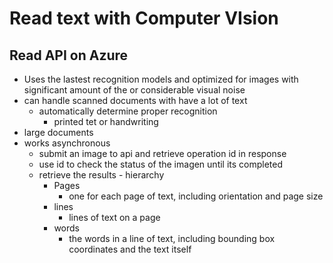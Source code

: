 # Read text with Computer VIsion

## Read API on Azure

- Uses the lastest recognition models and optimized for images with significant amount of the or considerable visual noise
- can handle scanned documents with have a lot of text
    - automatically determine proper recognition
        - printed tet or handwriting
- large documents
- works asynchronous
    - submit an image to api and retrieve operation id in response
    - use id to check the status of the imagen until its completed
    - retrieve the results - hierarchy
        - Pages
            - one for each page of text, including orientation and page size
        - lines
            - lines of text on a page
        - words
            - the words in a line of text, including bounding box coordinates and the text itself